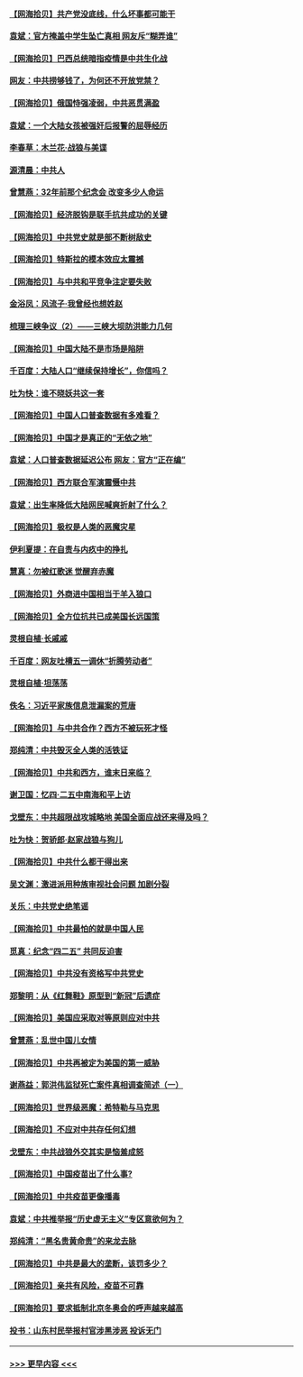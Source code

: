 #### [【网海拾贝】共产党没底线，什么坏事都可能干](../pages/nsc993/n12942090.md?t=05130252) 
#### [袁斌：官方掩盖中学生坠亡真相 网友斥“糊弄谁”](../pages/nsc993/n12942029.md?t=05130252) 
#### [【网海拾贝】巴西总统暗指疫情是中共生化战](../pages/nsc993/n12938999.md?t=05130252) 
#### [网友：中共捞够钱了，为何还不开放党禁？](../pages/nsc993/n12938952.md?t=05130252) 
#### [【网海拾贝】俄国恃强凌弱，中共恶贯满盈](../pages/nsc993/n12936626.md?t=05130252) 
#### [袁斌：一个大陆女孩被强奸后报警的屈辱经历](../pages/nsc993/n12936547.md?t=05130252) 
#### [李春草：木兰花·战狼与美谍](../pages/nsc993/n12935995.md?t=05130252) 
#### [源清晨：中共人](../pages/nsc993/n12935589.md?t=05130252) 
#### [曾慧燕：32年前那个纪念会 改变多少人命运](../pages/nsc993/n12934233.md?t=05130252) 
#### [【网海拾贝】经济脱钩是联手抗共成功的关键](../pages/nsc993/n12934176.md?t=05130252) 
#### [【网海拾贝】中共党史就是部不断树敌史](../pages/nsc993/n12932844.md?t=05130252) 
#### [【网海拾贝】特斯拉的模本效应太震撼](../pages/nsc993/n12925626.md?t=05130252) 
#### [【网海拾贝】与中共和平竞争注定要失败](../pages/nsc993/n12923326.md?t=05130252) 
#### [金浴凤：风流子‧我曾经也想姓赵](../pages/nsc993/n12920911.md?t=05130252) 
#### [梳理三峡争议（2）——三峡大坝防洪能力几何](../pages/nsc993/n12920173.md?t=05130252) 
#### [【网海拾贝】中国大陆不是市场是陷阱](../pages/nsc993/n12920143.md?t=05130252) 
#### [千百度：大陆人口“继续保持增长”，你信吗？](../pages/nsc993/n12918946.md?t=05130252) 
#### [吐为快：谁不晓妖共这一套](../pages/nsc993/n12918941.md?t=05130252) 
#### [【网海拾贝】中国人口普查数据有多难看？](../pages/nsc993/n12917822.md?t=05130252) 
#### [【网海拾贝】中国才是真正的“无依之地”](../pages/nsc993/n12915845.md?t=05130252) 
#### [袁斌：人口普查数据延迟公布 网友：官方“正在编”](../pages/nsc993/n12915748.md?t=05130252) 
#### [【网海拾贝】西方联合军演震慑中共](../pages/nsc993/n12913466.md?t=05130252) 
#### [袁斌：出生率降低大陆网民喊爽折射了什么？](../pages/nsc993/n12913365.md?t=05130252) 
#### [【网海拾贝】极权是人类的恶魔灾星](../pages/nsc993/n12910697.md?t=05130252) 
#### [伊利夏提：在自责与内疚中的挣扎](../pages/nsc993/n12910493.md?t=05130252) 
#### [慧真：勿被红歌迷 觉醒弃赤魔](../pages/nsc993/n12910485.md?t=05130252) 
#### [【网海拾贝】外商进中国相当于羊入狼口](../pages/nsc993/n12908274.md?t=05130252) 
#### [【网海拾贝】全方位抗共已成美国长远国策](../pages/nsc993/n12906878.md?t=05130252) 
#### [灵根自植‧长戚戚](../pages/nsc993/n12905585.md?t=05130252) 
#### [千百度：网友吐槽五一调休“折腾劳动者”](../pages/nsc993/n12905934.md?t=05130252) 
#### [灵根自植‧坦荡荡](../pages/nsc993/n12905562.md?t=05130252) 
#### [佚名：习近平家族信息泄漏案的荒唐](../pages/nsc993/n12904705.md?t=05130252) 
#### [【网海拾贝】与中共合作？西方不被玩死才怪](../pages/nsc993/n12903873.md?t=05130252) 
#### [郑纯清：中共毁灭全人类的活铁证](../pages/nsc993/n12903785.md?t=05130252) 
#### [【网海拾贝】中共和西方，谁末日来临？](../pages/nsc993/n12903482.md?t=05130252) 
#### [谢卫国：忆四‧二五中南海和平上访](../pages/nsc993/n12902192.md?t=05130252) 
#### [戈壁东：中共超限战攻城略地 美国全面应战还来得及吗？](../pages/nsc993/n12902297.md?t=05130252) 
#### [吐为快：贺骄郎‧赵家战狼与狗儿](../pages/nsc993/n12902280.md?t=05130252) 
#### [【网海拾贝】中共什么都干得出来](../pages/nsc993/n12897500.md?t=05130252) 
#### [吴文渊：激进派用种族审视社会问题 加剧分裂](../pages/nsc993/n12893881.md?t=05130252) 
#### [关乐：中共党史绝笔谣](../pages/nsc993/n12897270.md?t=05130252) 
#### [【网海拾贝】中共最怕的就是中国人民](../pages/nsc993/n12894705.md?t=05130252) 
#### [觅真：纪念“四二五” 共同反迫害](../pages/nsc993/n12894553.md?t=05130252) 
#### [【网海拾贝】中共没有资格写中共党史](../pages/nsc993/n12892231.md?t=05130252) 
#### [郑黎明：从《红舞鞋》原型到“新冠”后遗症](../pages/nsc993/n12890469.md?t=05130252) 
#### [【网海拾贝】美国应采取对等原则应对中共](../pages/nsc993/n12889176.md?t=05130252) 
#### [曾慧燕：乱世中国儿女情](../pages/nsc993/n12887931.md?t=05130252) 
#### [【网海拾贝】中共再被定为美国的第一威胁](../pages/nsc993/n12887580.md?t=05130252) 
#### [谢燕益：郭洪伟监狱死亡案件真相调查简述（一）](../pages/nsc993/n12885648.md?t=05130252) 
#### [【网海拾贝】世界级恶魔：希特勒与马克思](../pages/nsc993/n12884062.md?t=05130252) 
#### [【网海拾贝】不应对中共存任何幻想](../pages/nsc993/n12881460.md?t=05130252) 
#### [戈壁东：中共战狼外交其实是恼羞成怒](../pages/nsc993/n12880392.md?t=05130252) 
#### [【网海拾贝】中国疫苗出了什么事?](../pages/nsc993/n12879124.md?t=05130252) 
#### [【网海拾贝】中共疫苗更像播毒](../pages/nsc993/n12876631.md?t=05130252) 
#### [袁斌：中共推举报“历史虚无主义”专区意欲何为？](../pages/nsc993/n12876530.md?t=05130252) 
#### [郑纯清：“黑名贵黄命贵”的来龙去脉](../pages/nsc993/n12875589.md?t=05130252) 
#### [【网海拾贝】中共是最大的垄断，该罚多少？](../pages/nsc993/n12874006.md?t=05130252) 
#### [【网海拾贝】亲共有风险，疫苗不可靠](../pages/nsc993/n12872224.md?t=05130252) 
#### [【网海拾贝】要求抵制北京冬奥会的呼声越来越高](../pages/nsc993/n12868962.md?t=05130252) 
#### [投书：山东村民举报村官涉黑涉恶 投诉无门](../pages/nsc993/n12869726.md?t=05130252) 

----
#### [ >>> 更早内容 <<< ](../indexes/nsc993-earlier.md)
